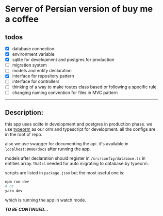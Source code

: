 # Server of Persian version of buy me a coffee

## todos

- [x] database connection
- [x] environment variable
- [x] sqlite for development and postgres for production
- [ ] migration system
- [ ] models and entity declaration
- [x] interface for repository pattern
- [ ] interface for controllers
- [ ] thinking of a way to make routes class based or following a specific rule
- [ ] changing naming convention for files in MVC pattern

---

## Description:

this app uses sqlite in development and postgres in production phase. we use [typeorm](https://typeorm.io) as our orm and typescript for development. all the configs are in the root of repo.

also we use swagger for documenting the api. it's available in `localhost:8000/docs` after running the app.

models after declaration should register in `/src/config/database.ts` in entities array. that is needed for auto migrating to database by typeorm.

scripts are listed in `package.json` but the most useful one is:

```sh
npm run dev
# or
yarn dev
```

which is running the app in watch mode.

**_TO BE CONTINUED..._**
